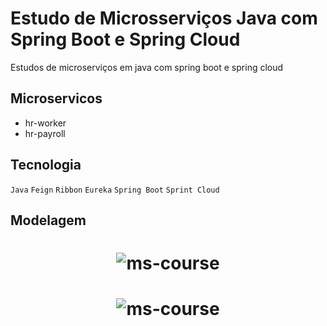 # Estudo de Microsserviços Java com Spring Boot e Spring Cloud

Estudos de microserviços em java com spring boot e spring cloud

## Microservicos
- hr-worker
- hr-payroll

## Tecnologia

`Java` `Feign` `Ribbon` `Eureka`  `Spring Boot` `Sprint Cloud`

## Modelagem

<h1 align="center">
    <img alt="ms-course" title="#ModelagemPrj" src="https://github.com/carlosjunior1983/ms-course/blob/main/img/ModeloProj.PNG"  /><br>
</h1>


<h1 align="center">
    <img alt="ms-course" title="#ModelagemPrj" src="https://github.com/carlosjunior1983/ms-course/blob/main/img/projeto.PNG"  /><br>
</h1>



